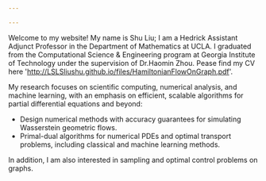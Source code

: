 ```yaml
---

---
```

Welcome to my website! My name is Shu Liu; I am a Hedrick Assistant Adjunct Professor in the Department of Mathematics at UCLA. I graduated from the Computational Science & Engineering program at Georgia Institute of Technology under the supervision of Dr.Haomin Zhou. Pease find my CV here 'http://LSLSliushu.github.io/files/HamiltonianFlowOnGraph.pdf'.

My research focuses on scientific computing, numerical analysis, and machine learning, with an emphasis on efficient, scalable algorithms for partial differential equations and beyond:
* Design numerical methods with accuracy guarantees for simulating Wasserstein geometric flows.
* Primal-dual algorithms for numerical PDEs and optimal transport problems, including classical and machine learning methods.

In addition, I am also interested in sampling and optimal control problems on graphs.




